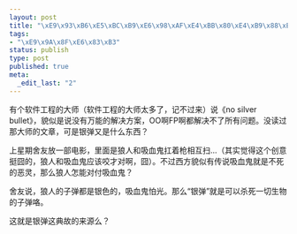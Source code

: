 ```yaml
--- 
layout: post
title: "\xE9\x93\xB6\xE5\xBC\xB9\xE6\x98\xAF\xE4\xBB\x80\xE4\xB9\x88\xE4\xB8\x9C\xE8\xA5\xBF\xEF\xBC\x9F"
tags: 
- "\xE9\x9A\x8F\xE6\x83\xB3"
status: publish
type: post
published: true
meta: 
  _edit_last: "2"
---
```

有个软件工程的大师（软件工程的大师太多了，记不过来）说《no silver bullet》，貌似是说没有万能的解决方案，OO啊FP啊都解决不了所有问题。没读过那大师的文章，可是银弹又是什么东西？

上星期舍友放一部电影，里面是狼人和吸血鬼扛着枪相互扫...（其实觉得这个创意挺囧的，狼人和吸血鬼应该咬才对啊，囧）。不过西方貌似有传说吸血鬼就是不死的恶灵，那么狼人怎能对付吸血鬼？

舍友说，狼人的子弹都是银色的，吸血鬼怕光。那么“银弹”就是可以杀死一切生物的子弹咯。

这就是银弹这典故的来源么？
